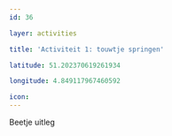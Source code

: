 ```yaml
---
id: 36

layer: activities

title: 'Activiteit 1: touwtje springen'

latitude: 51.202370619261934

longitude: 4.849117967460592

icon:
---
```


Beetje uitleg
